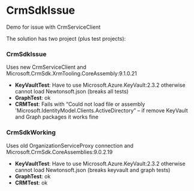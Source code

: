 # CrmSdkIssue
Demo for issue with CrmServiceClient

The solution has two project (plus test projects):

### CrmSdkIssue
Uses new CrmServiceClient and Microsoft.CrmSdk.XrmTooling.CoreAssembly:9.1.0.21

* **KeyVaultTest**: Have to use Microsoft.Azure.KeyVault:2.3.2 otherwise cannot load Newtonsoft.json (breaks all tests)
* **GraphTest**: ok
* **CRMTest**: Fails with “Could not load file or assembly 'Microsoft.IdentityModel.Clients.ActiveDirectory” – if remove KeyVault and Graph packages it works fine

### CrmSdkWorking
Uses old OrganizationServiceProxy connection and Microsoft.CrmSdk.CoreAssemblies:9.0.2.19

* **KeyVaultTest**: Have to use Microsoft.Azure.KeyVault:2.3.2 otherwise cannot load Newtonsoft.json (breaks keyvault and graph tests)
* **GraphTest**: ok
* **CRMTest**: ok
